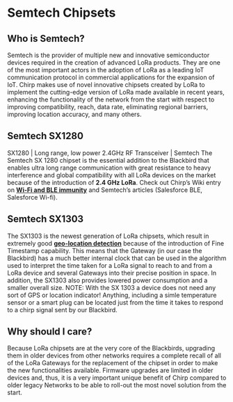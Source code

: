 # Semtech Chipsets

## Who is Semtech?
Semtech is the provider of multiple new and innovative semiconductor devices required in the creation of advanced LoRa products. They are one of the most important actors in the adoption of LoRa as a leading IoT communication protocol in commercial applications for the expansion of IoT.
Chirp makes use of novel innovative chipsets created by LoRa to implement the cutting-edge version of LoRa made available in recent years, enhancing the functionality of the network from the start with respect to improving compatibility, reach, data rate, eliminating regional barriers, improving location accuracy, and many others. 
## Semtech SX1280
SX1280 | Long range, low power 2.4GHz RF Transceiver | Semtech
The Semtech SX 1280 chipset is the essential addition to the Blackbird that enables ultra long range communication with great resistance to heavy interference and global compatibility with all LoRa devices on the market because of the introduction of **2.4 GHz LoRa**. Check out Chirp’s Wiki entry on **[Wi-Fi and BLE immunity]()** and Semtech’s articles (Salesforce BLE, Salesforce Wi-fi).
## Semtech SX1303
The SX1303 is the newest generation of LoRa chipsets, which result in extremely good **[geo-location detection]()** because of the introduction of Fine Timestamp capability. This means that the Gateway (in our case the Blackbird) has a much better internal clock that can be used in the algorithm used to interpret the time taken for a LoRa signal to reach to and from a LoRa device and several Gateways into their precise position in space. In addition, the SX1303 also provides lowered power consumption and a smaller overall size.
NOTE: With the SX 1303 a device does not need any sort of GPS or location indicator! Anything, including a simle temperature sensor or a smart plug can be located just from the time it takes to respond to a chirp signal sent by our Blackbird.
## Why should I care?
Because LoRa chipsets are at the very core of the Blackbirds, upgrading them in older devices from other networks requires a complete recall of all of the LoRa Gateways for the replacement of the chipset in order to make the new functionalities available. Firmware upgrades are limited in older devices and, thus, it is a very important unique benefit of Chirp compared to older legacy Networks to be able to roll-out the most novel solution from the start.
